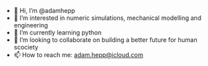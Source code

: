 - 👋 Hi, I’m @adamhepp
- 👀 I’m interested in numeric simulations, mechanical modelling and engineering
- 🌱 I’m currently learning python
- 💞️ I’m looking to collaborate on building a better future for human scociety
- 📫 How to reach me: adam.hepp@icloud.com

<!---
adamhepp/adamhepp is a ✨ special ✨ repository because its `README.md` (this file) appears on your GitHub profile.
You can click the Preview link to take a look at your changes.
--->
